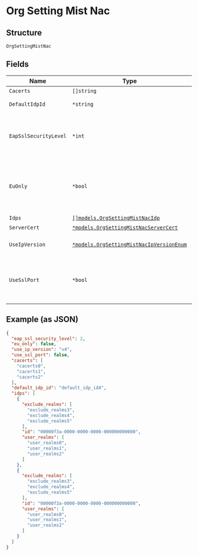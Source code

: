 
# Org Setting Mist Nac

## Structure

`OrgSettingMistNac`

## Fields

| Name | Type | Tags | Description |
|  --- | --- | --- | --- |
| `Cacerts` | `[]string` | Optional | list of PEM-encoded ca certs |
| `DefaultIdpId` | `*string` | Optional | use this IDP when no explicit realm present in the incoming username/CN OR when no IDP is explicitly mapped to the incoming realm. |
| `EapSslSecurityLevel` | `*int` | Optional | eap ssl security level<br>see https://www.openssl.org/docs/man1.1.1/man3/SSL_CTX_set_security_level.html#DEFAULT-CALLBACK-BEHAVIOUR<br>**Default**: `2`<br>**Constraints**: `>= 1`, `<= 4` |
| `EuOnly` | `*bool` | Optional | By default NAC POD failover considers all NAC pods available around the globe, i.e. EU, US, or APAC based, failover happens based on geo IP of the originating site.<br>For strict GDPR compliancy NAC POD failover would only happen between the PODs located within the EU environment, and no authentication would take place outside of EU. This is an org setting that is applicable to WLANs, switch templates, mxedge clusters that have mist_nac enabled<br>**Default**: `false` |
| `Idps` | [`[]models.OrgSettingMistNacIdp`](../../doc/models/org-setting-mist-nac-idp.md) | Optional | - |
| `ServerCert` | [`*models.OrgSettingMistNacServerCert`](../../doc/models/org-setting-mist-nac-server-cert.md) | Optional | radius server cert to be presented in EAP TLS |
| `UseIpVersion` | [`*models.OrgSettingMistNacIpVersionEnum`](../../doc/models/org-setting-mist-nac-ip-version-enum.md) | Optional | by default NAS devices(switches/aps) and proxies(mxedge) are configured to reach mist-nac via IPv4. enum: `v4`, `v6`<br>**Default**: `"v4"` |
| `UseSslPort` | `*bool` | Optional | By default NAS devices (switches/aps) and proxies(mxedge) are configured to use port TCP2083(radsec) to reach mist-nac.<br>Set `use_ssl_port`==`true` to override that port with TCP43 (ssl),<br>This is a org level setting that is applicable to wlans, switch_templates, and mxedge_clusters that have mist-nac enabled<br>**Default**: `false` |

## Example (as JSON)

```json
{
  "eap_ssl_security_level": 2,
  "eu_only": false,
  "use_ip_version": "v4",
  "use_ssl_port": false,
  "cacerts": [
    "cacerts0",
    "cacerts1",
    "cacerts2"
  ],
  "default_idp_id": "default_idp_id4",
  "idps": [
    {
      "exclude_realms": [
        "exclude_realms3",
        "exclude_realms4",
        "exclude_realms5"
      ],
      "id": "00000f3a-0000-0000-0000-000000000000",
      "user_realms": [
        "user_realms0",
        "user_realms1",
        "user_realms2"
      ]
    },
    {
      "exclude_realms": [
        "exclude_realms3",
        "exclude_realms4",
        "exclude_realms5"
      ],
      "id": "00000f3a-0000-0000-0000-000000000000",
      "user_realms": [
        "user_realms0",
        "user_realms1",
        "user_realms2"
      ]
    }
  ]
}
```

